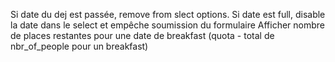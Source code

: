 Si date du dej est passée, remove from slect options.
Si date est full, disable la date dans le select et empêche soumission du formulaire
Afficher nombre de places restantes pour une date de breakfast (quota - total de nbr_of_people pour un breakfast)
